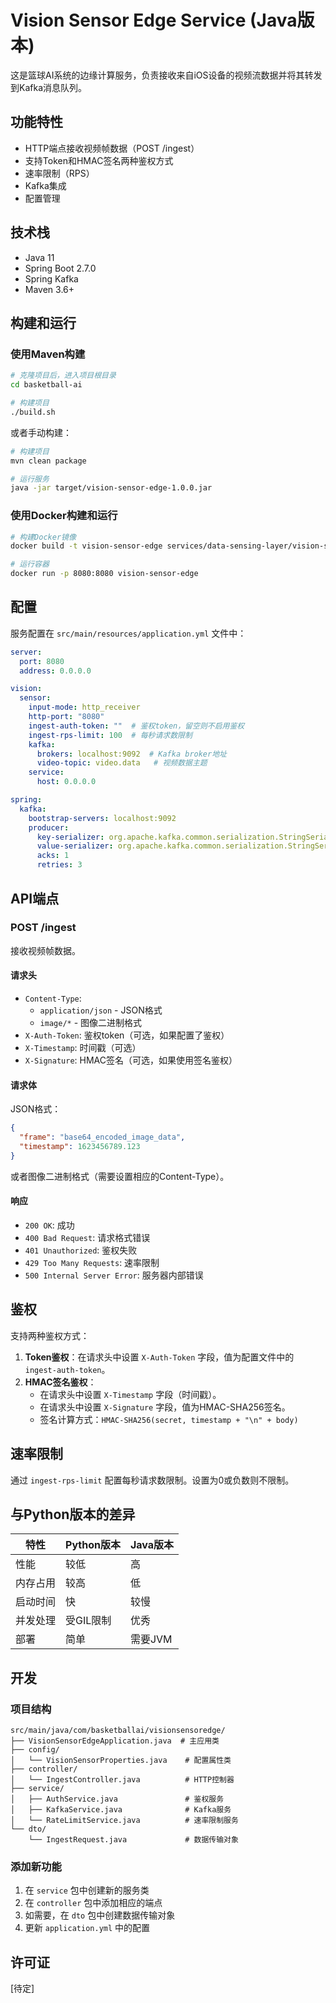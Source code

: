 # Vision Sensor Edge Service (Java版本)

这是篮球AI系统的边缘计算服务，负责接收来自iOS设备的视频流数据并将其转发到Kafka消息队列。

## 功能特性

- HTTP端点接收视频帧数据（POST /ingest）
- 支持Token和HMAC签名两种鉴权方式
- 速率限制（RPS）
- Kafka集成
- 配置管理

## 技术栈

- Java 11
- Spring Boot 2.7.0
- Spring Kafka
- Maven 3.6+

## 构建和运行

### 使用Maven构建

```bash
# 克隆项目后，进入项目根目录
cd basketball-ai

# 构建项目
./build.sh
```

或者手动构建：

```bash
# 构建项目
mvn clean package

# 运行服务
java -jar target/vision-sensor-edge-1.0.0.jar
```

### 使用Docker构建和运行

```bash
# 构建Docker镜像
docker build -t vision-sensor-edge services/data-sensing-layer/vision-sensor-edge

# 运行容器
docker run -p 8080:8080 vision-sensor-edge
```

## 配置

服务配置在 `src/main/resources/application.yml` 文件中：

```yaml
server:
  port: 8080
  address: 0.0.0.0

vision:
  sensor:
    input-mode: http_receiver
    http-port: "8080"
    ingest-auth-token: ""  # 鉴权token，留空则不启用鉴权
    ingest-rps-limit: 100  # 每秒请求数限制
    kafka:
      brokers: localhost:9092  # Kafka broker地址
      video-topic: video.data   # 视频数据主题
    service:
      host: 0.0.0.0

spring:
  kafka:
    bootstrap-servers: localhost:9092
    producer:
      key-serializer: org.apache.kafka.common.serialization.StringSerializer
      value-serializer: org.apache.kafka.common.serialization.StringSerializer
      acks: 1
      retries: 3
```

## API端点

### POST /ingest

接收视频帧数据。

#### 请求头

- `Content-Type`: 
  - `application/json` - JSON格式
  - `image/*` - 图像二进制格式
- `X-Auth-Token`: 鉴权token（可选，如果配置了鉴权）
- `X-Timestamp`: 时间戳（可选）
- `X-Signature`: HMAC签名（可选，如果使用签名鉴权）

#### 请求体

JSON格式：
```json
{
  "frame": "base64_encoded_image_data",
  "timestamp": 1623456789.123
}
```

或者图像二进制格式（需要设置相应的Content-Type）。

#### 响应

- `200 OK`: 成功
- `400 Bad Request`: 请求格式错误
- `401 Unauthorized`: 鉴权失败
- `429 Too Many Requests`: 速率限制
- `500 Internal Server Error`: 服务器内部错误

## 鉴权

支持两种鉴权方式：

1. **Token鉴权**：在请求头中设置 `X-Auth-Token` 字段，值为配置文件中的 `ingest-auth-token`。
2. **HMAC签名鉴权**：
   - 在请求头中设置 `X-Timestamp` 字段（时间戳）。
   - 在请求头中设置 `X-Signature` 字段，值为HMAC-SHA256签名。
   - 签名计算方式：`HMAC-SHA256(secret, timestamp + "\n" + body)`

## 速率限制

通过 `ingest-rps-limit` 配置每秒请求数限制。设置为0或负数则不限制。

## 与Python版本的差异

| 特性 | Python版本 | Java版本 |
|------|------------|----------|
| 性能 | 较低 | 高 |
| 内存占用 | 较高 | 低 |
| 启动时间 | 快 | 较慢 |
| 并发处理 | 受GIL限制 | 优秀 |
| 部署 | 简单 | 需要JVM |

## 开发

### 项目结构

```
src/main/java/com/basketballai/visionsensoredge/
├── VisionSensorEdgeApplication.java  # 主应用类
├── config/
│   └── VisionSensorProperties.java    # 配置属性类
├── controller/
│   └── IngestController.java          # HTTP控制器
├── service/
│   ├── AuthService.java               # 鉴权服务
│   ├── KafkaService.java              # Kafka服务
│   └── RateLimitService.java          # 速率限制服务
└── dto/
    └── IngestRequest.java             # 数据传输对象
```

### 添加新功能

1. 在 `service` 包中创建新的服务类
2. 在 `controller` 包中添加相应的端点
3. 如需要，在 `dto` 包中创建数据传输对象
4. 更新 `application.yml` 中的配置

## 许可证

[待定]
